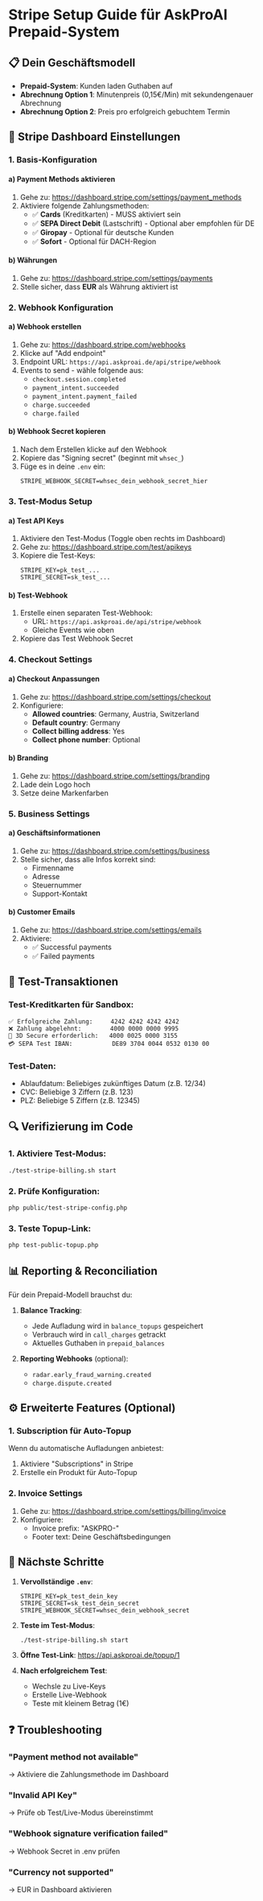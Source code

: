 # Stripe Setup Guide für AskProAI Prepaid-System

## 📋 Dein Geschäftsmodell
- **Prepaid-System**: Kunden laden Guthaben auf
- **Abrechnung Option 1**: Minutenpreis (0,15€/Min) mit sekundengenauer Abrechnung
- **Abrechnung Option 2**: Preis pro erfolgreich gebuchtem Termin

## 🔧 Stripe Dashboard Einstellungen

### 1. Basis-Konfiguration

#### a) Payment Methods aktivieren
1. Gehe zu: https://dashboard.stripe.com/settings/payment_methods
2. Aktiviere folgende Zahlungsmethoden:
   - ✅ **Cards** (Kreditkarten) - MUSS aktiviert sein
   - ✅ **SEPA Direct Debit** (Lastschrift) - Optional aber empfohlen für DE
   - ✅ **Giropay** - Optional für deutsche Kunden
   - ✅ **Sofort** - Optional für DACH-Region

#### b) Währungen
1. Gehe zu: https://dashboard.stripe.com/settings/payments
2. Stelle sicher, dass **EUR** als Währung aktiviert ist

### 2. Webhook Konfiguration

#### a) Webhook erstellen
1. Gehe zu: https://dashboard.stripe.com/webhooks
2. Klicke auf "Add endpoint"
3. Endpoint URL: `https://api.askproai.de/api/stripe/webhook`
4. Events to send - wähle folgende aus:
   - `checkout.session.completed`
   - `payment_intent.succeeded`
   - `payment_intent.payment_failed`
   - `charge.succeeded`
   - `charge.failed`

#### b) Webhook Secret kopieren
1. Nach dem Erstellen klicke auf den Webhook
2. Kopiere das "Signing secret" (beginnt mit `whsec_`)
3. Füge es in deine `.env` ein:
   ```
   STRIPE_WEBHOOK_SECRET=whsec_dein_webhook_secret_hier
   ```

### 3. Test-Modus Setup

#### a) Test API Keys
1. Aktiviere den Test-Modus (Toggle oben rechts im Dashboard)
2. Gehe zu: https://dashboard.stripe.com/test/apikeys
3. Kopiere die Test-Keys:
   ```
   STRIPE_KEY=pk_test_...
   STRIPE_SECRET=sk_test_...
   ```

#### b) Test-Webhook
1. Erstelle einen separaten Test-Webhook:
   - URL: `https://api.askproai.de/api/stripe/webhook`
   - Gleiche Events wie oben
2. Kopiere das Test Webhook Secret

### 4. Checkout Settings

#### a) Checkout Anpassungen
1. Gehe zu: https://dashboard.stripe.com/settings/checkout
2. Konfiguriere:
   - **Allowed countries**: Germany, Austria, Switzerland
   - **Default country**: Germany
   - **Collect billing address**: Yes
   - **Collect phone number**: Optional

#### b) Branding
1. Gehe zu: https://dashboard.stripe.com/settings/branding
2. Lade dein Logo hoch
3. Setze deine Markenfarben

### 5. Business Settings

#### a) Geschäftsinformationen
1. Gehe zu: https://dashboard.stripe.com/settings/business
2. Stelle sicher, dass alle Infos korrekt sind:
   - Firmenname
   - Adresse
   - Steuernummer
   - Support-Kontakt

#### b) Customer Emails
1. Gehe zu: https://dashboard.stripe.com/settings/emails
2. Aktiviere:
   - ✅ Successful payments
   - ✅ Failed payments

## 🧪 Test-Transaktionen

### Test-Kreditkarten für Sandbox:
```
✅ Erfolgreiche Zahlung:     4242 4242 4242 4242
❌ Zahlung abgelehnt:        4000 0000 0000 9995
🔄 3D Secure erforderlich:   4000 0025 0000 3155
💳 SEPA Test IBAN:           DE89 3704 0044 0532 0130 00
```

### Test-Daten:
- Ablaufdatum: Beliebiges zukünftiges Datum (z.B. 12/34)
- CVC: Beliebige 3 Ziffern (z.B. 123)
- PLZ: Beliebige 5 Ziffern (z.B. 12345)

## 🔍 Verifizierung im Code

### 1. Aktiviere Test-Modus:
```bash
./test-stripe-billing.sh start
```

### 2. Prüfe Konfiguration:
```bash
php public/test-stripe-config.php
```

### 3. Teste Topup-Link:
```bash
php test-public-topup.php
```

## 📊 Reporting & Reconciliation

Für dein Prepaid-Modell brauchst du:

1. **Balance Tracking**:
   - Jede Aufladung wird in `balance_topups` gespeichert
   - Verbrauch wird in `call_charges` getrackt
   - Aktuelles Guthaben in `prepaid_balances`

2. **Reporting Webhooks** (optional):
   - `radar.early_fraud_warning.created`
   - `charge.dispute.created`

## ⚙️ Erweiterte Features (Optional)

### 1. Subscription für Auto-Topup
Wenn du automatische Aufladungen anbietest:
1. Aktiviere "Subscriptions" in Stripe
2. Erstelle ein Produkt für Auto-Topup

### 2. Invoice Settings
1. Gehe zu: https://dashboard.stripe.com/settings/billing/invoice
2. Konfiguriere:
   - Invoice prefix: "ASKPRO-"
   - Footer text: Deine Geschäftsbedingungen

## 🚀 Nächste Schritte

1. **Vervollständige `.env`**:
   ```env
   STRIPE_KEY=pk_test_dein_key
   STRIPE_SECRET=sk_test_dein_secret
   STRIPE_WEBHOOK_SECRET=whsec_dein_webhook_secret
   ```

2. **Teste im Test-Modus**:
   ```bash
   ./test-stripe-billing.sh start
   ```

3. **Öffne Test-Link**:
   https://api.askproai.de/topup/1

4. **Nach erfolgreichem Test**:
   - Wechsle zu Live-Keys
   - Erstelle Live-Webhook
   - Teste mit kleinem Betrag (1€)

## ❓ Troubleshooting

### "Payment method not available"
→ Aktiviere die Zahlungsmethode im Dashboard

### "Invalid API Key"
→ Prüfe ob Test/Live-Modus übereinstimmt

### "Webhook signature verification failed"
→ Webhook Secret in .env prüfen

### "Currency not supported"
→ EUR in Dashboard aktivieren